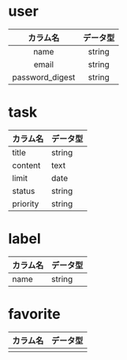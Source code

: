 
# user

|    カラム名     | データ型 |
|:---------------:|:--------:|
|      name       |  string  |
|      email      |  string  |
| password_digest |  string  |


# task

| カラム名 | データ型 |
| -------- | -------- |
| title    | string   |
| content  | text     |
| limit    | date     |
| status   | string   |
| priority | string   |


# label

| カラム名 | データ型 |
| -------- | -------- |
| name     | string   |


# favorite

| カラム名 | データ型 |
| -------- | -------- |
|          |          |
